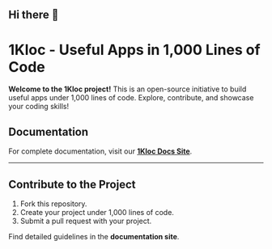 ## Hi there 👋

<!--

**Here are some ideas to get you started:**

🙋‍♀️ A short introduction - what is your organization all about?
🌈 Contribution guidelines - how can the community get involved?
👩‍💻 Useful resources - where can the community find your docs? Is there anything else the community should know?
🍿 Fun facts - what does your team eat for breakfast?
🧙 Remember, you can do mighty things with the power of [Markdown](https://docs.github.com/github/writing-on-github/getting-started-with-writing-and-formatting-on-github/basic-writing-and-formatting-syntax)
-->
# 1Kloc - Useful Apps in 1,000 Lines of Code

**Welcome to the 1Kloc project!**
This is an open-source initiative to build useful apps under 1,000 lines of code.
Explore, contribute, and showcase your coding skills!

## Documentation

For complete documentation, visit our **[1Kloc Docs Site](http://localhost:3000)**.

---

## Contribute to the Project

1. Fork this repository.
2. Create your project under 1,000 lines of code.
3. Submit a pull request with your project.

Find detailed guidelines in the **documentation site**.
